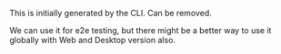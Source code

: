 This is initially generated by the CLI. Can be removed.

We can use it for e2e testing, but there might be a better way to use it globally with Web and Desktop version also.